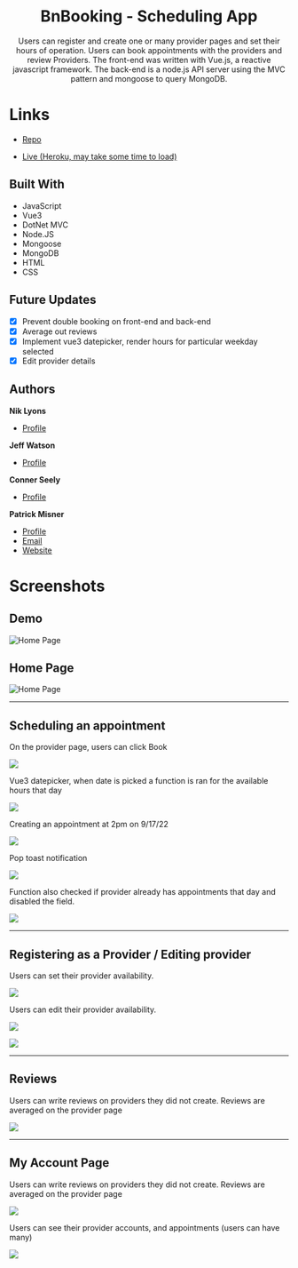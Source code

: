 
<h1 align="center"><project-name> BnBooking - Scheduling App</h1>

<p align="center"><project-description>Users can register and create one or many provider pages and set their hours of operation. Users can book appointments with the providers and review Providers. The front-end was written with Vue.js, a reactive javascript framework. The back-end is a node.js API server using the MVC pattern and mongoose to query MongoDB.</p>

# Links

- [Repo](https://github.com/patrick-misner/bnbooking1 "Repository")

- [Live (Heroku, may take some time to load)](https://bnbooking.herokuapp.com/#/ "Live View")


## Built With


- JavaScript
- Vue3
- DotNet MVC
- Node.JS
- Mongoose
- MongoDB
- HTML
- CSS

## Future Updates

- [x] Prevent double booking on front-end and back-end
- [x] Average out reviews
- [x] Implement vue3 datepicker, render hours for particular weekday selected
- [x] Edit provider details

## Authors

**Nik Lyons**

- [Profile](https://github.com/NikolasLyons "Nik Lyons")

**Jeff Watson**

- [Profile](https://github.com/JeffreyWatson "Jeff Watson")


**Conner Seely**

- [Profile](https://github.com/ConnerSeely "Conner Seely")


**Patrick Misner**

- [Profile](https://github.com/patrick-misner "Patrick Misner")
- [Email](mailto:misner.patrick@gmail.com?subject=Hi "Hi!")
- [Website](https://patrick-misner.github.io/ "Patrick Misner")

# Screenshots

## Demo

![Home Page](/bnbooking1.client/src/assets/img/bnbooking.gif)

## Home Page

![Home Page](/bnbooking1.client/src/assets/img/homepage.png)

---

## Scheduling an appointment

On the provider page, users can click Book

![](/bnbooking1.client/src/assets/img/book1.png)

Vue3 datepicker, when date is picked a function is ran for the available hours that day

![](/bnbooking1.client/src/assets/img/book2.png)

Creating an appointment at 2pm on 9/17/22

![](/bnbooking1.client/src/assets/img/book3.png)

Pop toast notification

![](/bnbooking1.client/src/assets/img/book4.png)

Function also checked if provider already has appointments that day and disabled the field.

![](/bnbooking1.client/src/assets/img/book5.png)



---

## Registering as a Provider / Editing provider

Users can set their provider availability.

![](/bnbooking1.client/src/assets/img/providerform.png)

Users can edit their provider availability.

![](/bnbooking1.client/src/assets/img/editprovider1.png)

![](/bnbooking1.client/src/assets/img/editprovider2.png)

---

## Reviews

Users can write reviews on providers they did not create. Reviews are averaged on the provider page

![](/bnbooking1.client/src/assets/img/reviews.png)

---

## My Account Page

Users can write reviews on providers they did not create. Reviews are averaged on the provider page

![](/bnbooking1.client/src/assets/img/myaccount.png)

Users can see their provider accounts, and appointments (users can have many)

![](/bnbooking1.client/src/assets/img/myaccount1.png)

